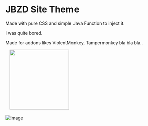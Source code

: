 # JBZD Site Theme

Made with pure CSS and simple Java Function to inject it.




I was quite bored.

Made for addons likes ViolentMonkey, Tampermonkey bla bla bla..

ㅤ[<img src="https://user-images.githubusercontent.com/96681438/209547102-771607f8-6fb8-447e-a517-90b80c9387e9.png" width="190"/>](https://github.com/emphasisy/JBZD-Site-Theme/raw/main/Fluorescent%20Beach.user.js)



![image](https://user-images.githubusercontent.com/96681438/216080859-60ea8d77-76bd-44c6-b411-aab2339d3546.png)

